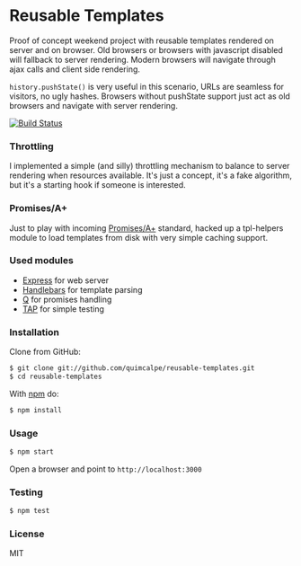 Reusable Templates
==================
Proof of concept weekend project with reusable templates rendered on server and on browser. Old browsers or browsers with javascript disabled will fallback to server rendering. Modern browsers will navigate through ajax calls and client side rendering.

`history.pushState()` is very useful in this scenario, URLs are seamless for visitors, no ugly hashes. Browsers without pushState support just act as old browsers and navigate with server rendering.

[![Build Status](https://travis-ci.org/quimcalpe/reusable-templates.png)](https://travis-ci.org/quimcalpe/reusable-templates)

### Throttling
I implemented a simple (and silly) throttling mechanism to balance to server rendering when resources available. It's just a concept, it's a fake algorithm, but it's a starting hook if someone is interested.

### Promises/A+
Just to play with incoming [Promises/A+](http://promisesaplus.com) standard, hacked up a tpl-helpers module to load templates from disk with very simple caching support.

### Used modules
* [Express](https://github.com/visionmedia/express) for web server
* [Handlebars](https://github.com/wycats/handlebars.js) for template parsing
* [Q](https://github.com/kriskowal/q) for promises handling
* [TAP](https://github.com/isaacs/node-tap) for simple testing

### Installation
Clone from GitHub:
```bash
$ git clone git://github.com/quimcalpe/reusable-templates.git
$ cd reusable-templates
```
With [npm](https://npmjs.org) do:
```bash
$ npm install
```

### Usage
```bash
$ npm start
```
Open a browser and point to `http://localhost:3000`

### Testing
```bash
$ npm test
```

### License
MIT